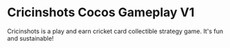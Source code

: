 # Cricinshots Cocos Gameplay V1
Cricinshots is a play and earn cricket card collectible strategy game. It's fun and sustainable!
